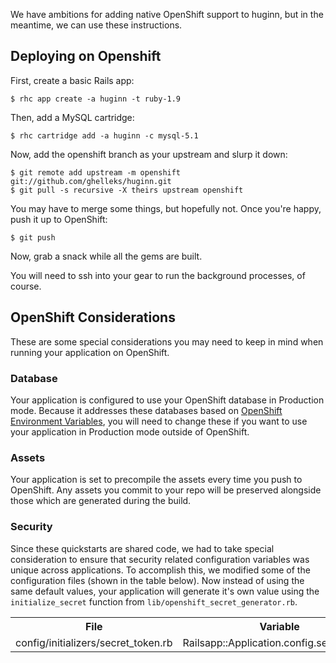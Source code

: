 We have ambitions for adding native OpenShift support to huginn, but in the meantime, we can use these instructions.

## Deploying on Openshift ##

First, create a basic Rails app:

    $ rhc app create -a huginn -t ruby-1.9

Then, add a MySQL cartridge:

    $ rhc cartridge add -a huginn -c mysql-5.1

Now, add the openshift branch as your upstream and slurp it down:

    $ git remote add upstream -m openshift git://github.com/ghelleks/huginn.git
    $ git pull -s recursive -X theirs upstream openshift

You may have to merge some things, but hopefully not. Once you're happy, push it up to OpenShift:

    $ git push

Now, grab a snack while all the gems are built.

You will need to ssh into your gear to run the background processes, of course.

## OpenShift Considerations ##
These are some special considerations you may need to keep in mind when
running your application on OpenShift.

### Database ###
Your application is configured to use your OpenShift database in Production mode.
Because it addresses these databases based on [OpenShift Environment
Variables](http://red.ht/NvNoXC), you will need to change these if you
want to use your application in Production mode outside of
OpenShift.

### Assets ###
Your application is set to precompile the assets every time you push to OpenShift. Any assets you commit to your repo will be preserved alongside those which are generated during the build.

### Security ###
Since these quickstarts are shared code, we had to take special consideration to ensure that security related configuration variables was unique across applications. To accomplish this, we modified some of the configuration files (shown in the table below). Now instead of using the same default values, your application will generate it's own value using the `initialize_secret` function from `lib/openshift_secret_generator.rb`.

<table>
  <tr>
    <th>File</th>
    <th>Variable</th>
  </tr>
  <tr>
    <td>config/initializers/secret_token.rb</td> 
    <td>Railsapp::Application.config.secret_token</td>
  </tr>
</table>